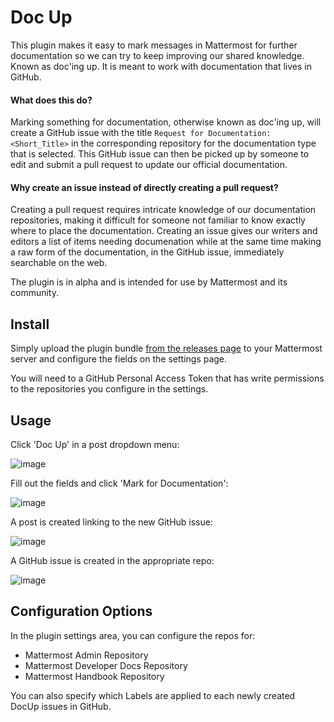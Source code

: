 # Doc Up
This plugin makes it easy to mark messages in Mattermost for further documentation so we can try to keep improving our shared knowledge. Known as doc'ing up. It is meant to work with documentation that lives in GitHub.

#### What does this do?
Marking something for documentation, otherwise known as doc'ing up, will create a GitHub issue with the title `Request for Documentation:<Short_Title>` in the corresponding repository for the documentation type that is selected. This GitHub issue can then be picked up by someone to edit and submit a pull request to update our official documentation.

#### Why create an issue instead of directly creating a pull request?
Creating a pull request requires intricate knowledge of our documentation repositories, making it difficult for someone not familiar to know exactly where to place the documentation. Creating an issue gives our writers and editors a list of items needing documenation while at the same time making a raw form of the documentation, in the GitHub issue, immediately searchable on the web.

The plugin is in alpha and is intended for use by Mattermost and its community.

## Install
Simply upload the plugin bundle [from the releases page](https://github.com/jwilander/mattermost-plugin-docup/releases) to your Mattermost server and configure the fields on the settings page.

You will need to a GitHub Personal Access Token that has write permissions to the repositories you configure in the settings.

## Usage
Click 'Doc Up' in a post dropdown menu:

![image](https://user-images.githubusercontent.com/2672098/64022415-24d8b380-cb04-11e9-9477-194da777411c.png)

Fill out the fields and click 'Mark for Documentation':

![image](https://user-images.githubusercontent.com/2672098/64022419-26a27700-cb04-11e9-8f08-73b63f85b39f.png)

A post is created linking to the new GitHub issue:

![image](https://user-images.githubusercontent.com/2672098/64022731-d677e480-cb04-11e9-9daf-6633fdfcb055.png)

A GitHub issue is created in the appropriate repo:

![image](https://user-images.githubusercontent.com/915956/64045095-527e2680-cb1d-11e9-9cd4-9fc3c3d3e745.png) 

## Configuration Options

In the plugin settings area, you can configure the repos for:
- Mattermost Admin Repository
- Mattermost Developer Docs Repository
- Mattermost Handbook Repository

You can also specify which Labels are applied to each newly created DocUp issues in GitHub.

